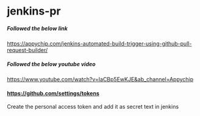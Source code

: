 # jenkins-pr

##### Followed the below link #####
https://appychip.com/jenkins-automated-build-trigger-using-github-pull-request-builder/

##### Followed the below youtube video #####
https://www.youtube.com/watch?v=IaCBp5EwKJE&ab_channel=Appychip

#### https://github.com/settings/tokens ####
Create the personal access token and add it as secret text in jenkins
